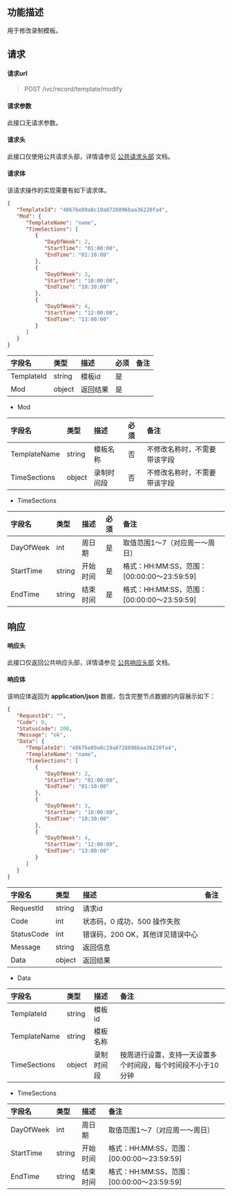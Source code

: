 ## 功能描述

用于修改录制模板。

## 请求

#### 请求url

> POST /ivc/record/template/modify

#### 请求参数

此接口无请求参数。

#### 请求头

此接口仅使用公共请求头部，详情请参见 [公共请求头部](https://cloud.tencent.com/document/product/1344/50451) 文档。

#### 请求体

该请求操作的实现需要有如下请求体。

```json
{
   "TemplateId": "48676e89a8c19a8728896baa36220fa4",
   "Mod": {
      "TemplateName": "name",
      "TimeSections": [
         {
            "DayOfWeek": 2,
            "StartTime": "01:00:00",
            "EndTime": "01:10:00"
         },
         {
            "DayOfWeek": 3,
            "StartTime": "10:00:00",
            "EndTime": "10:30:00"
         },
         {
            "DayOfWeek": 4,
            "StartTime": "12:00:00",
            "EndTime": "13:00:00"
         }
      ]
   }
}
```

| 字段名     | 类型   | 描述     | 必须 | 备注 |
| :--------- | :----- | :------- | :--- | :--- |
| TemplateId | string | 模板id   | 是   |      |
| Mod        | object | 返回结果 | 是   |      |

+ Mod

| 字段名       | 类型   | 描述       | 必须 | 备注                         |
| :----------- | :----- | :--------- | :--- | :--------------------------- |
| TemplateName | string | 模板名称   | 否   | 不修改名称时，不需要带该字段 |
| TimeSections | object | 录制时间段 | 否   | 不修改名称时，不需要带该字段 |

+ TimeSections

| 字段名    | 类型   | 描述     | 必须 | 备注                                       |
| :-------- | :----- | :------- | :--- | :----------------------------------------- |
| DayOfWeek | int    | 周日期   | 是   | 取值范围1～7（对应周一～周日）             |
| StartTime | string | 开始时间 | 是   | 格式：HH:MM:SS，范围：[00:00:00～23:59:59] |
| EndTime   | string | 结束时间 | 是   | 格式：HH:MM:SS，范围：[00:00:00～23:59:59] |

## 响应

#### 响应头

此接口仅返回公共响应头部，详情请参见 [公共响应头部](https://cloud.tencent.com/document/product/1344/50452) 文档。

#### 响应体

该响应体返回为 **application/json** 数据，包含完整节点数据的内容展示如下：

```json
{
   "RequestId": "",
   "Code": 0,
   "StatusCode": 200,
   "Message": "ok",
   "Data": {
      "TemplateId": "48676e89a8c19a8728896baa36220fa4",
      "TemplateName": "name",
      "TimeSections": [
         {
            "DayOfWeek": 2,
            "StartTime": "01:00:00",
            "EndTime": "01:10:00"
         },
         {
            "DayOfWeek": 3,
            "StartTime": "10:00:00",
            "EndTime": "10:30:00"
         },
         {
            "DayOfWeek": 4,
            "StartTime": "12:00:00",
            "EndTime": "13:00:00"
         }
      ]
   }
}
```

| 字段名     | 类型   | 描述                             | 备注 |
| :--------- | :----- | :------------------------------- | :--- |
| RequestId  | string | 请求id                           |      |
| Code       | int    | 状态码，0 成功，500 操作失败     |      |
| StatusCode | int    | 错误码，200 OK，其他详见错误中心 |      |
| Message    | string | 返回信息                         |      |
| Data       | object | 返回结果                         |      |

+ Data

| 字段名       | 类型   | 描述       | 备注                                                         |
| :----------- | :----- | :--------- | :----------------------------------------------------------- |
| TemplateId   | string | 模板id     |                                                              |
| TemplateName | string | 模板名称   |                                                              |
| TimeSections | object | 录制时间段 | 按周进行设置，支持一天设置多个时间段，每个时间段不小于10分钟 |

+ TimeSections

| 字段名    | 类型   | 描述     | 备注                                       |
| :-------- | :----- | :------- | :----------------------------------------- |
| DayOfWeek | int    | 周日期   | 取值范围1～7（对应周一～周日）             |
| StartTime | string | 开始时间 | 格式：HH:MM:SS，范围：[00:00:00～23:59:59] |
| EndTime   | string | 结束时间 | 格式：HH:MM:SS，范围：[00:00:00～23:59:59] |

